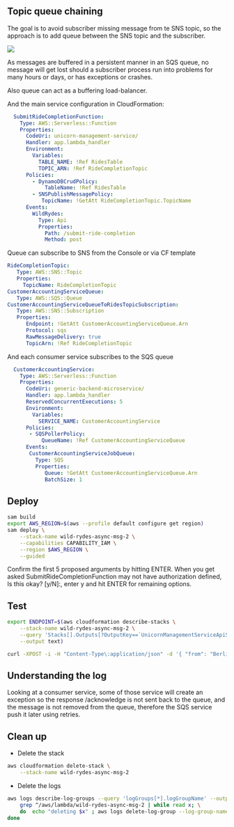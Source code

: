 ## Topic queue chaining

The goal is to avoid subscriber missing message from te SNS topic, so the approach is to add queue between the SNS topic and the subscriber. 

![](https://static.us-east-1.prod.workshops.aws/public/55bcfbea-5e82-4f49-be25-22c3a9740719/static/topic-queue-chaining-and-load-balancer/module-2.png)

As messages are buffered in a persistent manner in an SQS queue, no message will get lost should a subscriber process run into problems for many hours or days, or has exceptions or crashes.

Also queue can act as a buffering load-balancer.


And the main service configuration in CloudFormation:

```yaml
  SubmitRideCompletionFunction:
    Type: AWS::Serverless::Function 
    Properties:
      CodeUri: unicorn-management-service/
      Handler: app.lambda_handler
      Environment:
        Variables:
          TABLE_NAME: !Ref RidesTable
          TOPIC_ARN: !Ref RideCompletionTopic
      Policies:
        - DynamoDBCrudPolicy:
            TableName: !Ref RidesTable
        - SNSPublishMessagePolicy: 
           TopicName: !GetAtt RideCompletionTopic.TopicName
      Events:
        WildRydes:
          Type: Api 
          Properties:
            Path: /submit-ride-completion
            Method: post
```

Queue can subscribe to SNS from the Console or via CF template

```yaml
RideCompletionTopic:
   Type: AWS::SNS::Topic
   Properties:
     TopicName: RideCompletionTopic
CustomerAccountingServiceQueue:
   Type: AWS::SQS::Queue
CustomerAccountingServiceQueueToRidesTopicSubscription:
   Type: AWS::SNS::Subscription
   Properties:
      Endpoint: !GetAtt CustomerAccountingServiceQueue.Arn
      Protocol: sqs
      RawMessageDelivery: true
      TopicArn: !Ref RideCompletionTopic

```

And each consumer service subscribes to the SQS queue

```yaml
  CustomerAccountingService:
    Type: AWS::Serverless::Function
    Properties:
      CodeUri: generic-backend-microservice/
      Handler: app.lambda_handler
      ReservedConcurrentExecutions: 5
      Environment:
        Variables:
          SERVICE_NAME: CustomerAccountingService
      Policies:
       - SQSPollerPolicy:
           QueueName: !Ref CustomerAccountingServiceQueue
      Events:
       CustomerAccountingServiceJobQueue:
         Type: SQS
         Properties:
            Queue: !GetAtt CustomerAccountingServiceQueue.Arn
            BatchSize: 1
```

## Deploy

```sh
sam build
export AWS_REGION=$(aws --profile default configure get region)
sam deploy \
    --stack-name wild-rydes-async-msg-2 \
    --capabilities CAPABILITY_IAM \
    --region $AWS_REGION \
    --guided 
```

Confirm the first 5 proposed arguments by hitting ENTER. When you get asked SubmitRideCompletionFunction may not have authorization defined, Is this okay? [y/N]:, enter y and hit ENTER for remaining options.

## Test

```sh
export ENDPOINT=$(aws cloudformation describe-stacks \
    --stack-name wild-rydes-async-msg-2 \
    --query 'Stacks[].Outputs[?OutputKey==`UnicornManagementServiceApiSubmitRideCompletionEndpoint`].OutputValue' \
    --output text)

curl -XPOST -i -H "Content-Type\:application/json" -d '{ "from": "Berlin", "to": "Frankfurt", "duration": 420, "distance": 600, "customer": "cmr", "fare": 256.50 }' $ENDPOINT

```

## Understanding the log

Looking at a consumer service, some of those service will create an exception so the response /acknowledge is not sent back to the queue, and the message is not removed from the queue, therefore the SQS service push it later using retries.

## Clean up

* Delete the stack

```sh
aws cloudformation delete-stack \
    --stack-name wild-rydes-async-msg-2
```

* Delete the logs

```sh
aws logs describe-log-groups --query 'logGroups[*].logGroupName' --output table | awk '{print $2}' | \
    grep ^/aws/lambda/wild-rydes-async-msg-2 | while read x; \
    do  echo "deleting $x" ; aws logs delete-log-group --log-group-name $x; \
done
```